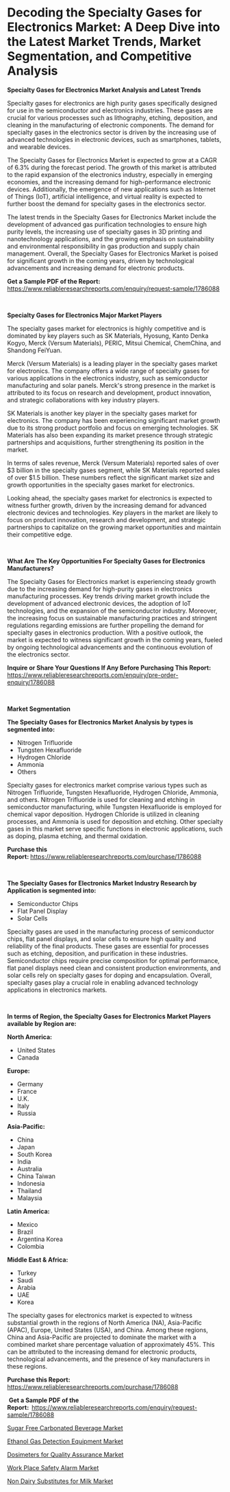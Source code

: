 <p><h1>Decoding the Specialty Gases for Electronics Market: A Deep Dive into the Latest Market Trends, Market Segmentation, and Competitive Analysis</h1></p><p><strong>Specialty Gases for Electronics Market Analysis and Latest Trends</strong></p>
<p><p>Specialty gases for electronics are high purity gases specifically designed for use in the semiconductor and electronics industries. These gases are crucial for various processes such as lithography, etching, deposition, and cleaning in the manufacturing of electronic components. The demand for specialty gases in the electronics sector is driven by the increasing use of advanced technologies in electronic devices, such as smartphones, tablets, and wearable devices.</p><p>The Specialty Gases for Electronics Market is expected to grow at a CAGR of 6.3% during the forecast period. The growth of this market is attributed to the rapid expansion of the electronics industry, especially in emerging economies, and the increasing demand for high-performance electronic devices. Additionally, the emergence of new applications such as Internet of Things (IoT), artificial intelligence, and virtual reality is expected to further boost the demand for specialty gases in the electronics sector.</p><p>The latest trends in the Specialty Gases for Electronics Market include the development of advanced gas purification technologies to ensure high purity levels, the increasing use of specialty gases in 3D printing and nanotechnology applications, and the growing emphasis on sustainability and environmental responsibility in gas production and supply chain management. Overall, the Specialty Gases for Electronics Market is poised for significant growth in the coming years, driven by technological advancements and increasing demand for electronic products.</p></p>
<p><strong>Get a Sample PDF of the Report:&nbsp;</strong> <a href="https://www.reliableresearchreports.com/enquiry/request-sample/1786088">https://www.reliableresearchreports.com/enquiry/request-sample/1786088</a></p>
<p>&nbsp;</p>
<p><strong>Specialty Gases for Electronics Major Market Players</strong></p>
<p><p>The specialty gases market for electronics is highly competitive and is dominated by key players such as SK Materials, Hyosung, Kanto Denka Kogyo, Merck (Versum Materials), PERIC, Mitsui Chemical, ChemChina, and Shandong FeiYuan.</p><p>Merck (Versum Materials) is a leading player in the specialty gases market for electronics. The company offers a wide range of specialty gases for various applications in the electronics industry, such as semiconductor manufacturing and solar panels. Merck's strong presence in the market is attributed to its focus on research and development, product innovation, and strategic collaborations with key industry players.</p><p>SK Materials is another key player in the specialty gases market for electronics. The company has been experiencing significant market growth due to its strong product portfolio and focus on emerging technologies. SK Materials has also been expanding its market presence through strategic partnerships and acquisitions, further strengthening its position in the market.</p><p>In terms of sales revenue, Merck (Versum Materials) reported sales of over $3 billion in the specialty gases segment, while SK Materials reported sales of over $1.5 billion. These numbers reflect the significant market size and growth opportunities in the specialty gases market for electronics.</p><p>Looking ahead, the specialty gases market for electronics is expected to witness further growth, driven by the increasing demand for advanced electronic devices and technologies. Key players in the market are likely to focus on product innovation, research and development, and strategic partnerships to capitalize on the growing market opportunities and maintain their competitive edge.</p></p>
<p>&nbsp;</p>
<p><strong>What Are The Key Opportunities For Specialty Gases for Electronics Manufacturers?</strong></p>
<p><p>The Specialty Gases for Electronics market is experiencing steady growth due to the increasing demand for high-purity gases in electronics manufacturing processes. Key trends driving market growth include the development of advanced electronic devices, the adoption of IoT technologies, and the expansion of the semiconductor industry. Moreover, the increasing focus on sustainable manufacturing practices and stringent regulations regarding emissions are further propelling the demand for specialty gases in electronics production. With a positive outlook, the market is expected to witness significant growth in the coming years, fueled by ongoing technological advancements and the continuous evolution of the electronics sector.</p></p>
<p><strong>Inquire or Share Your Questions If Any Before Purchasing This Report:</strong> <a href="https://www.reliableresearchreports.com/enquiry/pre-order-enquiry/1786088">https://www.reliableresearchreports.com/enquiry/pre-order-enquiry/1786088</a></p>
<p>&nbsp;</p>
<p><strong>Market Segmentation</strong></p>
<p><strong>The Specialty Gases for Electronics Market Analysis by types is segmented into:</strong></p>
<p><ul><li>Nitrogen Trifluoride</li><li>Tungsten Hexafluoride</li><li>Hydrogen Chloride</li><li>Ammonia</li><li>Others</li></ul></p>
<p><p>Specialty gases for electronics market comprise various types such as Nitrogen Trifluoride, Tungsten Hexafluoride, Hydrogen Chloride, Ammonia, and others. Nitrogen Trifluoride is used for cleaning and etching in semiconductor manufacturing, while Tungsten Hexafluoride is employed for chemical vapor deposition. Hydrogen Chloride is utilized in cleaning processes, and Ammonia is used for deposition and etching. Other specialty gases in this market serve specific functions in electronic applications, such as doping, plasma etching, and thermal oxidation.</p></p>
<p><strong>Purchase this Report:&nbsp;</strong><a href="https://www.reliableresearchreports.com/purchase/1786088">https://www.reliableresearchreports.com/purchase/1786088</a></p>
<p>&nbsp;</p>
<p><strong>The Specialty Gases for Electronics Market Industry Research by Application is segmented into:</strong></p>
<p><ul><li>Semiconductor Chips</li><li>Flat Panel Display</li><li>Solar Cells</li></ul></p>
<p><p>Specialty gases are used in the manufacturing process of semiconductor chips, flat panel displays, and solar cells to ensure high quality and reliability of the final products. These gases are essential for processes such as etching, deposition, and purification in these industries. Semiconductor chips require precise composition for optimal performance, flat panel displays need clean and consistent production environments, and solar cells rely on specialty gases for doping and encapsulation. Overall, specialty gases play a crucial role in enabling advanced technology applications in electronics markets.</p></p>
<p>&nbsp;</p>
<p><strong>In terms of Region, the Specialty Gases for Electronics Market Players available by Region are:</strong></p>
<p>
    <p> <strong> North America: </strong>
        <ul>
            <li>United States</li>
            <li>Canada</li>
        </ul>
        </p> 
    <p> <strong> Europe: </strong>
        <ul>
            <li>Germany</li>
            <li>France</li>
            <li>U.K.</li>
            <li>Italy</li>
            <li>Russia</li>
        </ul>
        </p> 
    <p> <strong> Asia-Pacific: </strong>
        <ul>
            <li>China</li>
            <li>Japan</li>
            <li>South Korea</li>
            <li>India</li>
            <li>Australia</li>
            <li>China Taiwan</li>
            <li>Indonesia</li>
            <li>Thailand</li>
            <li>Malaysia</li>
        </ul>
        </p> 
    <p> <strong> Latin America: </strong>
        <ul>
            <li>Mexico</li>
            <li>Brazil</li>
            <li>Argentina Korea</li>
            <li>Colombia</li>
        </ul>
        </p> 
    <p> <strong> Middle East & Africa: </strong>
        <ul>
            <li>Turkey</li>
            <li>Saudi</li>
            <li>Arabia</li>
            <li>UAE</li>
            <li>Korea</li>
        </ul>
    </p>
    </p>
<p><p>The specialty gases for electronics market is expected to witness substantial growth in the regions of North America (NA), Asia-Pacific (APAC), Europe, United States (USA), and China. Among these regions, China and Asia-Pacific are projected to dominate the market with a combined market share percentage valuation of approximately 45%. This can be attributed to the increasing demand for electronic products, technological advancements, and the presence of key manufacturers in these regions.</p></p>
<p><strong>Purchase this Report: </strong><a href="https://www.reliableresearchreports.com/purchase/1786088">https://www.reliableresearchreports.com/purchase/1786088</a></p>
<p>&nbsp;<strong>Get a Sample PDF of the Report:&nbsp;&nbsp;</strong><a href="https://www.reliableresearchreports.com/enquiry/request-sample/1786088">https://www.reliableresearchreports.com/enquiry/request-sample/1786088</a></p>
<p><strong></strong></p>
<p><p><a href="https://github.com/guneycigdem35/Market-Research-Report-List-2/blob/main/sugar-free-carbonated-beverage-market.md">Sugar Free Carbonated Beverage Market</a></p><p><a href="https://issuu.com/reportprime-2/docs/ethanol-gas-detection-equipment-market-size-2030.p">Ethanol Gas Detection Equipment Market</a></p><p><a href="https://github.com/mabutironaldo/Market-Research-Report-List-3/blob/main/dosimeters-for-quality-assurance-market.md">Dosimeters for Quality Assurance Market</a></p><p><a href="https://issuu.com/reportprime-2/docs/work-place-safety-alarm-market-size-2030.pptx">Work Place Safety Alarm Market</a></p><p><a href="https://github.com/Paul14Anderson63/Market-Research-Report-List-2/blob/main/non-dairy-substitutes-for-milk-market.md">Non Dairy Substitutes for Milk Market</a></p></p>